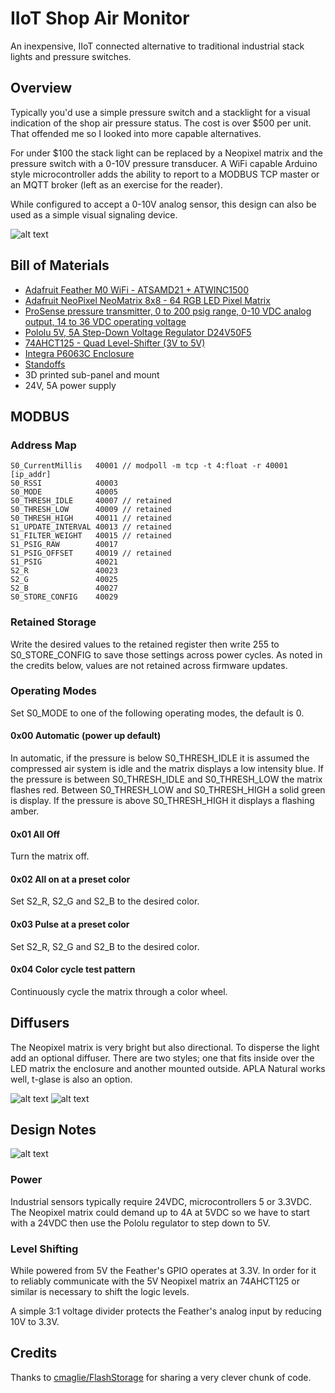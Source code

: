 # IIoT Shop Air Monitor
An inexpensive, IIoT connected alternative to traditional industrial stack lights and pressure switches. 

## Overview
Typically you'd use a simple pressure switch and a stacklight for a visual indication of the shop air pressure status. The cost is over $500 per unit. That offended me so I looked into more capable alternatives.

For under $100 the stack light can be replaced by a Neopixel matrix and the pressure switch with a 0-10V pressure transducer.  A WiFi capable Arduino style microcontroller adds the ability to report to a MODBUS TCP master or an MQTT broker (left as an exercise for the reader).

While configured to accept a 0-10V analog sensor, this design can also be used as a simple visual signaling device.

![alt text](/images/assembled.jpg)

## Bill of Materials
* [Adafruit Feather M0 WiFi - ATSAMD21 + ATWINC1500](https://www.adafruit.com/product/3010)
* [Adafruit NeoPixel NeoMatrix 8x8 - 64 RGB LED Pixel Matrix](https://www.adafruit.com/product/1487)
* [ProSense pressure transmitter, 0 to 200 psig range, 0-10 VDC analog output, 14 to 36 VDC operating voltage](https://www.automationdirect.com/adc/Shopping/Catalog/Process_Control_-a-_Measurement/Pressure_Sensors/Pressure_Transmitters/Stainless_Steel_Sensing_Element_-_DIN_Connector/SPT25-10-0200D)
* [Pololu 5V, 5A Step-Down Voltage Regulator D24V50F5](https://www.pololu.com/product/2851)
* [74AHCT125 - Quad Level-Shifter (3V to 5V)](https://www.adafruit.com/product/1787)
* [Integra P6063C Enclosure](https://www.automationdirect.com/adc/Shopping/Catalog/Enclosures_-z-_Subpanels_-z-_Thermal_Management_-z-_Lighting/Enclosures/Padlocking_Enclosures/P6063C)
* [Standoffs](https://www.adafruit.com/product/3299)
* 3D printed sub-panel and mount
* 24V, 5A power supply

## MODBUS
### Address Map
```
S0_CurrentMillis   40001 // modpoll -m tcp -t 4:float -r 40001 [ip_addr]
S0_RSSI            40003
S0_MODE            40005
S0_THRESH_IDLE     40007 // retained
S0_THRESH_LOW      40009 // retained
S0_THRESH_HIGH     40011 // retained
S1_UPDATE_INTERVAL 40013 // retained
S1_FILTER_WEIGHT   40015 // retained
S1_PSIG_RAW        40017
S1_PSIG_OFFSET     40019 // retained
S1_PSIG            40021 
S2_R               40023
S2_G               40025
S2_B               40027
S0_STORE_CONFIG    40029
```
### Retained Storage 
Write the desired values to the retained register then write 255 to S0_STORE_CONFIG to save those settings across power cycles. As noted in the credits below, values are not retained across firmware updates.

### Operating Modes
Set S0_MODE to one of the following operating modes, the default is 0.

#### 0x00 Automatic (power up default)
In automatic, if the pressure is below S0_THRESH_IDLE it is assumed the compressed air system is idle and the matrix displays a low intensity blue. If the pressure is between S0_THRESH_IDLE and S0_THRESH_LOW the matrix flashes red. Between S0_THRESH_LOW and S0_THRESH_HIGH a solid green is display. If the pressure is above S0_THRESH_HIGH it displays a flashing amber.

#### 0x01 All Off
Turn the matrix off.

#### 0x02 All on at a preset color
Set S2_R, S2_G and S2_B to the desired color.

#### 0x03 Pulse at a preset color
Set S2_R, S2_G and S2_B to the desired color.

#### 0x04 Color cycle test pattern
Continuously cycle the matrix through a color wheel.

## Diffusers
The Neopixel matrix is very bright but also directional. To disperse the light add an optional diffuser. There are two styles; one that fits inside over the LED matrix the enclosure and another mounted outside. APLA Natural works well, t-glase is also an option.

![alt text](/images/diffuser1.jpg)
![alt text](/images/diffuser4.jpg)

## Design Notes
![alt text](/schematic/shopair_simple_bb.jpg)

### Power
Industrial sensors typically require 24VDC, microcontrollers 5 or 3.3VDC. The Neopixel matrix could demand up to 4A at 5VDC so we have to start with a 24VDC then use the Pololu regulator to step down to 5V.

### Level Shifting
While powered from 5V the Feather's GPIO operates at 3.3V. In order for it to reliably communicate with the 5V Neopixel matrix an 74AHCT125 or similar is necessary to shift the logic levels.

A simple 3:1 voltage divider protects the Feather's analog input by reducing 10V to 3.3V.

## Credits
Thanks to [cmaglie/FlashStorage](https://github.com/cmaglie/FlashStorage) for sharing a very clever chunk of code.

